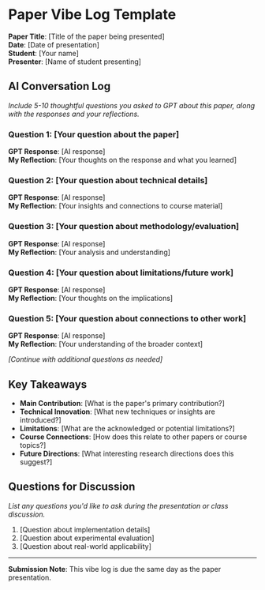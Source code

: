 # Paper Vibe Log Template

**Paper Title**: [Title of the paper being presented]  
**Date**: [Date of presentation]  
**Student**: [Your name]  
**Presenter**: [Name of student presenting]  

## AI Conversation Log

*Include 5-10 thoughtful questions you asked to GPT about this paper, along with the responses and your reflections.*

### Question 1: [Your question about the paper]
**GPT Response**: [AI response]  
**My Reflection**: [Your thoughts on the response and what you learned]

### Question 2: [Your question about technical details]
**GPT Response**: [AI response]  
**My Reflection**: [Your insights and connections to course material]

### Question 3: [Your question about methodology/evaluation]
**GPT Response**: [AI response]  
**My Reflection**: [Your analysis and understanding]

### Question 4: [Your question about limitations/future work]
**GPT Response**: [AI response]  
**My Reflection**: [Your thoughts on the implications]

### Question 5: [Your question about connections to other work]
**GPT Response**: [AI response]  
**My Reflection**: [Your understanding of the broader context]

*[Continue with additional questions as needed]*

## Key Takeaways

- **Main Contribution**: [What is the paper's primary contribution?]
- **Technical Innovation**: [What new techniques or insights are introduced?]
- **Limitations**: [What are the acknowledged or potential limitations?]
- **Course Connections**: [How does this relate to other papers or course topics?]
- **Future Directions**: [What interesting research directions does this suggest?]

## Questions for Discussion

*List any questions you'd like to ask during the presentation or class discussion.*

1. [Question about implementation details]
2. [Question about experimental evaluation]
3. [Question about real-world applicability]

---

**Submission Note**: This vibe log is due the same day as the paper presentation.